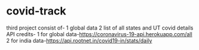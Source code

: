 # covid-track
third project consist of-
1 global data
2 list of all states and UT covid details
 API credits-
1 for global data-https://coronavirus-19-api.herokuapp.com/all
2 for india data-https://api.rootnet.in/covid19-in/stats/daily

